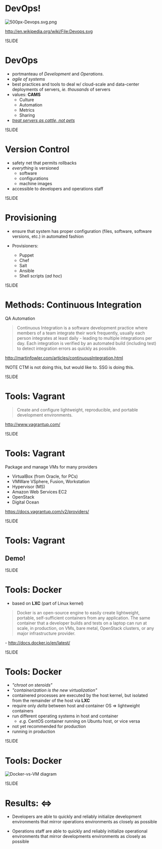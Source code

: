 # DevOps!

![500px-Devops.svg.png](img/500px-Devops.svg.png)

http://en.wikipedia.org/wiki/File:Devops.svg

!SLIDE

# DevOps

- portmanteau of *Development* and *Operations*.
- *agile of systems*
- best practices and tools to deal w/ cloud-scale and data-center deployments of servers, *ie.* *thousands* of servers
- values: **CAMS**
  - Culture
  - Automation
  - Metrics
  - Sharing
- [*treat servers as cattle, not pets*](http://www.markhneedham.com/blog/2013/04/07/treating-servers-as-cattle-not-as-pets/)

!SLIDE

# Version Control

- safety net that permits rollbacks
- *everything* is versioned
  - software
  - configurations
  - machine images
- accessible to developers and operations staff

!SLIDE

# Provisioning

- ensure that system has proper configuration (files, software, software versions, etc.) in automated fashion

- Provisioners:
  - Puppet
  - Chef
  - Salt
  - Ansible
  - Shell scripts (*ad hoc*)

<!-- developers and operations staff should be equally capable and confident in pushing updates (to dependencies, software, configuration) to operations -->

!SLIDE

# Methods: Continuous Integration

QA Automation

> Continuous Integration is a software development practice where members of a team integrate their work frequently, usually each person integrates at least daily - leading to multiple integrations per day. Each integration is verified by an automated build (including test) to detect integration errors as quickly as possible.

http://martinfowler.com/articles/continuousIntegration.html

!NOTE
CTM is not doing this, but would like to. SSG is doing this.

!SLIDE

# Tools: Vagrant

> Create and configure lightweight, reproducible, and portable development environments.

http://www.vagrantup.com/

!SLIDE

# Tools: Vagrant

Package and manage VMs for many providers

- VirtualBox (from Oracle, for PCs)
- VMWare VSphere, Fusion, Workstation
- Hypervisor (MS)
- Amazon Web Services EC2
- OpenStack
- Digital Ocean

https://docs.vagrantup.com/v2/providers/

!SLIDE

# Tools: Vagrant

## Demo!

!SLIDE

# Tools: Docker

- based on **LXC** (part of Linux kernel)

> Docker is an open-source engine to easily create lightweight, portable, self-sufficient containers from any application. The same container that a developer builds and tests on a laptop can run at scale, in production, on VMs, bare metal, OpenStack clusters, or any major infrastructure provider.

\- http://docs.docker.io/en/latest/

!SLIDE

# Tools: Docker

- *"chroot on steroids"*
- *"containerization is the new virtualization"*
- containered processes are executed by the host kernel, but isolated from the remainder of the host via **LXC**
- require only *delta* between host and container OS => lightweight containers
- run different operating systems in host and container
  - *e.g.* CentOS container running on Ubuntu host, or vice versa
- not yet recommended for production
- running in production

!SLIDE

# Tools: Docker

![Docker-vs-VM diagram](img/docker_vm.jpg)

!SLIDE

# Results: <=>

- Developers are able to quickly and reliably initialize development environments that mirror operations environments as closely as possible

- Operations staff are able to quickly and reliably initialize operational environments that mirror developments environments as closely as possible
